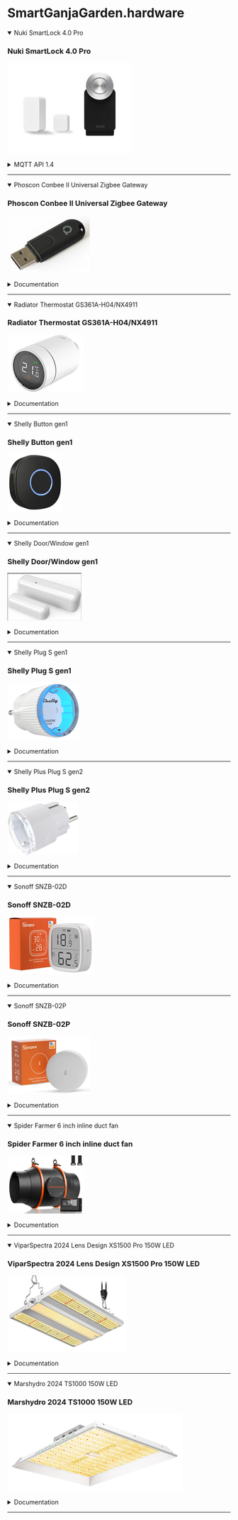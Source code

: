 # SmartGanjaGarden.hardware

<details open>
  <summary>Nuki SmartLock 4.0 Pro</summary>
  
  ### Nuki SmartLock 4.0 Pro
  ![SmartLock](https://github.com/SmartGanjaGarden/SmartGanjaGarden.hardware/blob/main/src/images/nuki-smart-lock-40-pro.jpg "Nuki Smart Lock 4.0 Pro")

  <details>
  <summary>MQTT API 1.4</summary>
  <br>  
  #LockActions

  |ID|smartlock|opener|
  |------|------|------|
  |1|unlock|activate rto|
  |2|lock|deactivate rto|
  |3|unlatch|electric strike actuation|
  |4|lock ‘n’ go|activate continuous mode|
  |5|lock ‘n’ go with unlatch|deactivate continuous mode|
  |6|full lock||
  |80|fob (without action)|fob (without action)
  |90|button (without action)|button (without action)|

  #Simple Lock Actions

  Possible outcome of a simple lock action (mapping handled in the firmware of the device):

  |action|smartlock/knob|smartlock/handle|opener|
  |------|------|------|------|
  |lock|lock|lock|deactivate rto and cm|
  |unlock|unlatch|unlock|open|

  #Lock States

  |ID|smartlock|opener|
  |------|------|------|
  |0|uncalibrated|untrained|
  |1|locked|online|
  |2|unlocking|-|
  |3|unlocked|rto active|
  |4|locking|-|
  |5|unlatched|open|
  |6|unlocked (lock ‘n’ go)|-|
  |7|unlatching|opening|
  |253|-|boot run|
  |254|motor blocked|-|
  |255|undefined|undefined|

  #Doorsensor States

  |ID|name|
  |------|------|
  |1|deactivated|
  |2|door closed|
  |3|door opened|
  |4|door state unknown|
  |5|calibrating|
  |16|Uncalibrated|
  |240|Tampered|
  |255|Unknown|

  #Trigger

  |ID|name|
  |------|------|
  |0|system / bluetooth command|
  |1|(reserved)|
  |2|button|
  |3|automatic (e.g. time control)|
  |6|auto lock|
  |171|HomeKit|
  |172|MQTT|

  #Device Type

  |ID|name|
  |------|------|
  |0|Smart Lock|
  |2|Opener|
  |3|Smart Door|
  |4|Smart Lock 3.0 (Pro)|

  #Modes

  |mode|smartlock|opener|Description|
  |------|------|------|------|
  |2|door mode|door mode|Operation mode after complete setup|
  |3|-|continuous mode|Ring to Open permanently active|

  #Published Topics for Device States

  The following topic structure is available per device and updated whenever an update to a device state occurs. In addition the “last updated” timestamp is changed with every update. The retain flag is activated with all topics and QOS = 0 is used.

  |Topic|Description|Example|
  |------|------|------|
  |deviceType|Nuki device type (see Device Types)|4|
  |name|Name of the device|Home door|
  |firmware|Current firmware version of the device|3.2.0|
  |mode|ID of the lock mode (see Modes)|2|
  |state|ID of the lock state (see Lock States)|1|
  |batteryCritical|Flag indicating if the batteries of the Nuki device are at critical level|true|
  |batteryChargeState|Value representing the current charge status in %|18|
  |batteryCharging|Flag indicating if the batteries of the Nuki device are charging at the moment|false|
  |keypadBatteryCritical|Flag indicating if the batteries of the paired Nuki Keypad are at critical level|false|
  |doorsensorState|ID of the door sensor state|2|
  |doorsensorBatteryCritical|Flag indicating if the batteries of the paired Nuki Door Sensor are at critical level|false|
  |ringactionTimestamp|Timestamp of the last ring-action. Only for Nuki Opener.|2018-10-03T06:49:00+00:00|
  |serverConnected|Connection state to the Nuki server.|true|
  |timestamp|Timestamp of the retrieval of the last update|2018-10-03T06:49:00+00:00|
  |connected|Indicates if the device is currently connected to the MQTT server or not. Uses “false” as the last will message, which will be set by the mqtt server automatically if the device disconnects.|true|

  #Published and Subscribed Topics for Device Control

  The following topic structure allows to send commands to the device via a topic to which the device subscribes. For all messages QOS = 2 is used. The retain flag is not set.

  If “Allow locking” is disabled during provisioning, the device does not subscribe to the lockAction, lock and unlock topics.

  |Topic|Description|Example|
  |------|------|------|
  |lockAction|ID of the desired Lock Action. Only actions 1-6 are supported.|1|
  |lock|Set to “true” to execute the simple lock action “lock”|true|
  |unlock|Set to “true” to execute the simple lock action “unlock”|true|
  |commandResponse|The Nuki device publishes to this topic the return code of the last command it executed: <br>0 = Success<br>1-255 = Error code as described in the BLE API.<br>Note: Nuki devices can only process one command at a time. If several commands are sent in parallel the commandResponses might overlap.|0|
  |lockActionEvent|The Nuki device publishes to this topic a comma separated list whenever a lock action is about to be executed:<br>● LockAction<br>● Trigger<br>● Auth-ID: Auth-ID of the user<br>● Code-ID: ID of the Keypad code, 0 = unknown<br>● Auto- Unlock (0 or 1) or number of button presses (only button & fob actions) or Keypad source (0 = back key, 1 = code, 2 = fingerprint)<br>● Only lock actions that are attempted to be executed are reported. E.g. unsuccessful Keypad code entries or lock commands outside of a time window are not published.<br><br><br><br><br><br><br><br>| Unlatch via Keypad with Auth-ID 54321 from Code-ID 12345:<br>3,0,54321,12345,1<br><br>Auto-Unlock via App from Auth-ID 54322:<br>1,0,54322,0,1<br><br>Lock’n Go via Button:<br>4,2,0,0,0<br><br>Button configured to “no action on double click” and pressed twice:<br>90,2,0,0,2<br><br>Fob with auth-id 54322 configured to “unlatch” on triple click and pressed 3x:<br>3,3,54322,0,3|
</details>
</details>

---

<details open>
  <summary>Phoscon Conbee II Universal Zigbee Gateway</summary>
  
  ### Phoscon Conbee II Universal Zigbee Gateway
  ![RadiatorThermostat](https://github.com/SmartGanjaGarden/SmartGanjaGarden.hardware/blob/main/src/images/Phoscon_Conbee_2.png "Phoscon Conbee II Universal Zigbee Gateway")
  
  <details>
  <summary>Documentation</summary>
    <a target="_blank" rel="noopener noreferrer" href="https://phoscon.de/de/conbee2/">Phoscon Documentation</a>
</details>
</details>

---

<details open>
  <summary>Radiator Thermostat GS361A-H04/NX4911</summary>
  
  ### Radiator Thermostat GS361A-H04/NX4911
  ![RadiatorThermostat](https://github.com/SmartGanjaGarden/SmartGanjaGarden.hardware/blob/main/src/images/GS361A-H04.png "Radiator Thermostat GS361A-H04/NX4911")
  
  <details>
  <summary>Documentation</summary>
    <a target="_blank" rel="noopener noreferrer" href="https://www.pearl.de/pdocs/NX4911_11_180747.pdf">Pearl Manual</a><br>
    <a target="_blank" rel="noopener noreferrer" href="https://www.pearl.de/pdocs/NX4911_11_189446.pdf">Pearl Quickstart</a><br>
    <a target="_blank" rel="noopener noreferrer" href="https://www.zigbee2mqtt.io/devices/GS361A-H04.html">Zigbee2MQTT</a>
</details>
</details>

---

<details open>
  <summary>Shelly Button gen1</summary>
  
  ### Shelly Button gen1
  ![Button](https://github.com/SmartGanjaGarden/SmartGanjaGarden.hardware/blob/main/src/images/shelly_button_gen1.png "Shelly Button gen1")
  
  <details>
  <summary>Documentation</summary>
    <a href="https://kb.shelly.cloud/knowledge-base/shelly-button-1">Shelly Knowledge Base</a>
</details>
</details>

---

<details open>
  <summary>Shelly Door/Window gen1</summary>
  
  ### Shelly Door/Window gen1
  ![Door_Window](https://github.com/SmartGanjaGarden/SmartGanjaGarden.hardware/blob/main/src/images/shelly_door_window_gen1.png "Shelly Door/Window gen1")
  
  <details>
  <summary>Documentation</summary>
    <a href="https://kb.shelly.cloud/knowledge-base/shelly-door-window-2">Shelly Knowledge Base</a>
</details>
</details>

---

<details open>
  <summary>Shelly Plug S gen1</summary>
  
  ### Shelly Plug S gen1
  ![SmartPlug](https://github.com/SmartGanjaGarden/SmartGanjaGarden.hardware/blob/main/src/images/shelly_plug_s_gen1.png "Shelly Plug S gen1")
  
  <details>
  <summary>Documentation</summary>
    <a href="https://kb.shelly.cloud/knowledge-base/shelly-plug-s">Shelly Knowledge Base</a>
</details>
</details>

---

<details open>
  <summary>Shelly Plus Plug S gen2</summary>
  
  ### Shelly Plus Plug S gen2
  ![SmartPlug](https://github.com/SmartGanjaGarden/SmartGanjaGarden.hardware/blob/main/src/images/shelly_plug_s_gen2.png "Shelly Plug S gen2")
  
  <details>
  <summary>Documentation</summary>
    <a href="https://kb.shelly.cloud/knowledge-base/shelly-plus-plug-s-v2">Shelly Knowledge Base</a>
</details>
</details>

---

<details open>
  <summary>Sonoff SNZB-02D</summary>
  
  ### Sonoff SNZB-02D
  ![Hygrometer](https://github.com/SmartGanjaGarden/SmartGanjaGarden.hardware/blob/main/src/images/SNZB-02D.png "Sonoff SNZB-02D")
  
  <details>
  <summary>Documentation</summary>
    <a href="https://sonoff.tech/product-document/gateway-and-sensors-doc/snzb-02d-doc">Sonoff Product Documents</a>
</details>
</details>

---

<details open>
  <summary>Sonoff SNZB-02P</summary>
  
  ### Sonoff SNZB-02P
  ![Hygrometer](https://github.com/SmartGanjaGarden/SmartGanjaGarden.hardware/blob/main/src/images/SNZB-02P.png "Sonoff SNZB-02P")
  
  <details>
  <summary>Documentation</summary>
    <a href="https://sonoff.tech/product-document/gateway-and-sensors-doc/snzb-02p-doc">Sonoff Product Documents</a>
</details>
</details>

---

<details open>
  <summary>Spider Farmer 6 inch inline duct fan</summary>
  
  ### Spider Farmer 6 inch inline duct fan
  ![DuctFan](https://github.com/SmartGanjaGarden/SmartGanjaGarden.hardware/blob/main/src/images/6-Inch-Inline-Fan-SpiderFarmer-402_173pxwide.png "Spider Farmer duct fan")
  
  <details>
  <summary>Documentation</summary>
    <a href="https://spiderfarmer.eu/wp-content/uploads/2024/09/SF-Inline-Fan-Kits-Temperature-and-Humidity-Controller-20240516.pdf">Spider Farmer Product Documents</a>
</details>
</details>


---

<details open>
  <summary>ViparSpectra 2024 Lens Design XS1500 Pro 150W LED</summary>
  
  ### ViparSpectra 2024 Lens Design XS1500 Pro 150W LED
  ![Growlight](https://github.com/SmartGanjaGarden/SmartGanjaGarden.hardware/blob/main/src/images/XS1500Pro_gen2024_268pxwide.png "ViparSpectra 2024 XS1500 Pro")
  
  <details>
  <summary>Documentation</summary>
    <a href="https://sonoff.tech/product-document/gateway-and-sensors-doc/snzb-02p-doc">Sonoff Product Documents</a>
</details>
</details>

---

<details open>
  <summary>Marshydro 2024 TS1000 150W LED</summary>
  
  ### Marshydro 2024 TS1000 150W LED
  ![Growlight](https://github.com/SmartGanjaGarden/SmartGanjaGarden.hardware/blob/main/src/images/MARS-HYDRO-2024-New-TS1000-150W-LED-Grow-Light_173pxwide.png "MarsHydro 2024 TS1000")
  
  <details>
  <summary>Documentation</summary>
    <a href="https://sonoff.tech/product-document/gateway-and-sensors-doc/snzb-02p-doc">Sonoff Product Documents</a>
</details>
</details>

---
